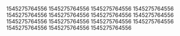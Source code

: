 1545275764556
1545275764556
1545275764556
1545275764556
1545275764556
1545275764556
1545275764556
1545275764556
1545275764556
1545275764556
1545275764556
1545275764556
1545275764556
1545275764556
1545275764556